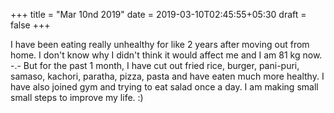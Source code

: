 +++
title = "Mar 10nd 2019"
date = 2019-03-10T02:45:55+05:30
draft = false
+++

I have been eating really unhealthy for like 2 years after moving out from home. I don't know why I didn't think it would affect me and I am 81 kg now. -.- But for the past 1 month, I have cut out fried rice, burger, pani-puri, samaso, kachori, paratha, pizza, pasta and have eaten much more healthy. I have also joined gym and trying to eat salad once a day. I am making small small steps to improve my life. :)
